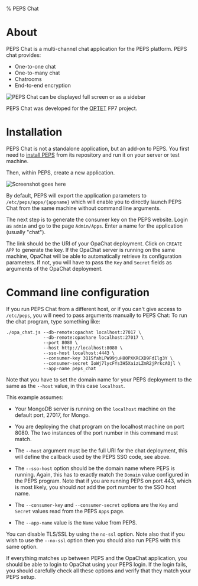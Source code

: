 % PEPS Chat

# About

PEPS Chat is a multi-channel chat application for the PEPS platform. PEPS chat provides:

- One-to-one chat
- One-to-many chat
- Chatrooms
- End-to-end encryption

![PEPS Chat can be displayed full screen or as a sidebar](https://cloud.githubusercontent.com/assets/808274/7677175/419fc85a-fd4a-11e4-86f1-216acbadc341.png)

PEPS Chat was developed for the [OPTET](http://optet.eu) FP7 project.

# Installation

PEPS Chat is not a standalone application, but an add-on to PEPS.
You first need to [install PEPS](https://github.com/MLstate/PEPS) from its repository and run it on your server or test machine.

Then, within PEPS, create a new application.

![Screenshot goes here]()

By default, PEPS will export the application parameters to `/etc/peps/apps/{appname}` which will enable you to directly launch PEPS Chat from the same machine without command line arguments.

The next step is to generate the consumer key on the PEPS website. Login as `admin` and go to the page `Admin/Apps`.  Enter a name for the application (usually "chat").

The link should be the URI of your OpaChat deployment. Click on `CREATE APP` to generate the key. If the OpaChat server is running on the same machine, OpaChat will be able to automatically retrieve its configuration parameters. If not, you will have to pass the `Key` and `Secret` fields as arguments of the OpaChat deployment.

# Command line configuration

If you run PEPS Chat from a different host, or if you can't give access to `/etc/peps`, you will need to pass arguments manually to PEPS Chat:
To run the chat program, type something like:

    ./opa_chat.js --db-remote:opachat localhost:27017 \
                  --db-remote:opashare localhost:27017 \
                  --port 8080 \
                  --host http://localhost:8080 \
                  --sso-host localhost:4443 \
                  --consumer-key 3Q1SfahLPW99juH80PXKRCXD9FdIlg3Y \
                  --consumer-secret IoWj7lycFYs3H5XaizLZmR2jPrkcAOjl \
                  --app-name peps_chat

Note that you have to set the domain name for your PEPS deployment to the same
as the `--host` value, in this case `localhost`.

This example assumes:

- Your MongoDB server is running on the `localhost` machine on the default port,
  27017, for Mongo.

- You are deploying the chat program on the localhost machine on port 8080.  The
  two instances of the port number in this command must match.

- The `--host` argument must be the full URI for the chat deployment, this will
  define the callback used by the PEPS SSO code, see above.

- The `--sso-host` option should be the domain name where PEPS is running.
  Again, this has to exactly match the `Domain` value configured in the PEPS
  program.  Note that if you are running PEPS on port 443, which is most likely,
  you should *not* add the port number to the SSO host name.

- The `--consumer-key` and `--consumer-secret` options are the `Key` and
  `Secret` values read from the PEPS `Apps` page.

- The `--app-name` value is the `Name` value from PEPS.

You can disable TLS/SSL by using the `no-ssl` option. Note also that if you wish to
use the `--no-ssl` option then you should also run PEPS with this same option.

If everything matches up between PEPS and the OpaChat application, you should be
able to login to OpaChat using your PEPS login.  If the login fails, you should
carefully check all these options and verify that they match your PEPS setup.

